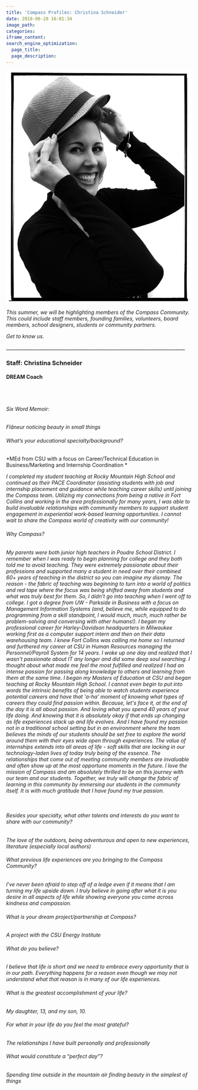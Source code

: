 ```yaml
---
title: 'Compass Profiles: Christina Schneider'
date: 2018-06-20 16:01:34
image_path:
categories:
iframe_content:
search_engine_optimization:
  page_title:
  page_description:
---
```


![](/assets/images/chris-3.jpg)

*This summer, we will be highlighting members of the Compass Community.&nbsp; This could include staff members, founding families, volunteers, board members, school designers, students or community partners.*

*Get to know us.*

\_\_\_\_\_\_\_\_\_\_\_\_\_\_\_\_\_\_\_\_\_\_\_\_\_\_\_\_\_\_\_\_\_\_\_\_\_\_\_\_\_\_\_\_\_\_\_\_\_\_\_\_\_\_\_\_\_\_\_\_\_\_\_\_\_\_\_\_\_\_\_\_\_\_\_\_

### Staff: Christina Schneider

#### DREAM Coach

###### &nbsp;

###### Six Word Memoir:&nbsp;

*Fl&acirc;neur noticing beauty in small things*

###### What’s your educational specialty/background?

*MEd from CSU with a focus on Career/Technical Education in Business/Marketing and Internship Coordination *

*I completed my student teaching at Rocky Mountain High School and continued as their PACE Coordinator (assisting students with job and internship placement and guidance while teaching career skills) until joining the Compass team. Utilizing my connections from being a native in Fort Collins and working in the area professionally for many years, I was able to build invaluable relationships with community members to support student engagement in experiential work-based learning opportunities. I cannot wait to share the Compass world of creativity with our community!*

###### Why Compass?

*My parents were both junior high teachers in Poudre School District. I remember when I was ready to begin planning for college and they both told me to avoid teaching. They were extremely passionate about their professions and supported many a student in need over their combined 60+ years of teaching in the district so you can imagine my dismay. The reason - the fabric of teaching was beginning to turn into a world of politics and red tape where the focus w​​​​​​​as being shifted away from students and what was truly best for them. So, I didn't go into teaching when I went off to college. I got a degree from UW - Parkside in Business with a focus on Management Information Systems (and, believe me, while equipped to do programming from a skill standpoint, I would much, much, much rather be problem-solving and conversing with other humans!). I began my professional career for Harley-Davidson headquarters in Milwaukee working first as a computer support intern and then on their data warehousing team. I knew Fort Collins was calling me home so I returned and furthered my career at CSU in Human Resources managing the Personnel/Payroll System for 14 years. I woke up one day and realized that I wasn't passionate about IT any longer and did some deep soul searching. I thought about what made me feel the most fulfilled and realized I had an intense passion for passing along knowledge to others and learning from them at the same time. I began my Masters of Education at CSU and began teaching at Rocky Mountain High School. I cannot even begin to put into words the intrinsic benefits of being able to watch students experience potential careers and have that 'a-ha' moment of knowing what types of careers they could find passion within. Because, let's face it, at the end of the day it is all about passion. And loving what you spend 40 years of your life doing. And knowing that it is absolutely okay if that ends up changing as life experiences stack up and life evolves. And I have found my passion not in a traditional school setting but in an environment where the team believes the minds of our students should be set free to explore the world around them with their eyes wide open through experiences. The value of internships extends into all areas of life - soft skills that are lacking in our technology-laden lives of today truly being of the essence. The relationships that come out of meeting community members are invaluable and often show up at the most opportune moments in the future. I love the mission of Compass and am absolutely thrilled to be on this journey with our team and our students. Together, we truly will change the fabric of learning in this community by immersing our students in the community itself. It is with much gratitude that I have found my true passion.*

&nbsp;

###### Besides your specialty, what other talents and interests do you want to share with our community?

*The love of the outdoors, being adventurous and open to new experiences, literature (especially local authors)*

###### What previous life experiences are you bringing to the Compass Community?

*I've never been afraid to step off of a ledge even if it means that I am turning my life upside down. I truly believe in going after what it is you desire in all aspects of life while showing everyone you come across kindness and compassion.*

###### What is your dream project/partnership at Compass?

*A project with the CSU Energy Institute*

###### What do you believe?

*I believe that life is short and we need to embrace every opportunity that is in our path. Everything happens for a reason even though we may not understand what that reason is in many of our life experiences.*

###### What is the greatest accomplishment of your life?

*My daughter, 13, and my son, 10.*

###### For what in your life do you feel the most grateful?

*The relationships I have built personally and professionally*

###### What would constitute a “perfect day”?

*Spending time outside in the mountain air finding beauty in the simplest of things*​​​​​​​